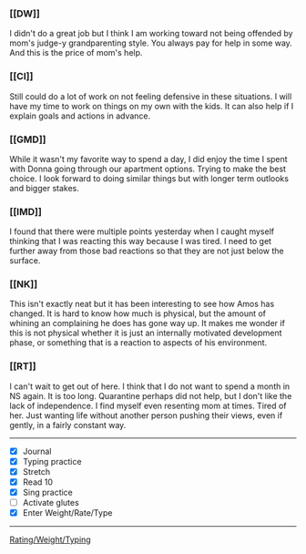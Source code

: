 ### [[DW]]
I didn't do a great job but I think I am working toward not being offended by mom's judge-y grandparenting style. You always pay for help in some way. And this is the price of mom's help. 

### [[CI]]
Still could do a lot of work on not feeling defensive in these situations. I will have my time to work on things on my own with the kids. It can also help if I explain goals and actions in advance.

### [[GMD]]
While it wasn't my favorite way to spend a day, I did enjoy the time I spent with Donna going through our apartment options. Trying to make the best choice. I look forward to doing similar things but with longer term outlooks and bigger stakes.

### [[IMD]]
I found that there were multiple points yesterday when I caught myself thinking that I was reacting this way because I was tired. I need to get further away from those bad reactions so that they are not just below the surface.

### [[NK]]
This isn't exactly neat but it has been interesting to see how Amos has changed. It is hard to know how much is physical, but the amount of whining an complaining he does has gone way up. It makes me wonder if this is not physical whether it is just an internally motivated development phase, or something that is a reaction to aspects of his environment.

### [[RT]]
I can't wait to get out of here. I think that I do not want to spend a month in NS again. It is too long. Quarantine perhaps did not help, but I don't like the lack of independence. I find myself even resenting mom at times. Tired of her. Just wanting life without another person pushing their views, even if gently, in a fairly constant way.

---
- [x] Journal
- [x] Typing practice
- [x] Stretch
- [x] Read 10
- [x] Sing practice
- [ ] Activate glutes
- [x] Enter Weight/Rate/Type
---

[Rating/Weight/Typing](https://docs.google.com/spreadsheets/d/1p6cinTqipnxyiSCgPBAWp2cAHA5q6P0NL58bNCxedCY/edit#gid=0)
